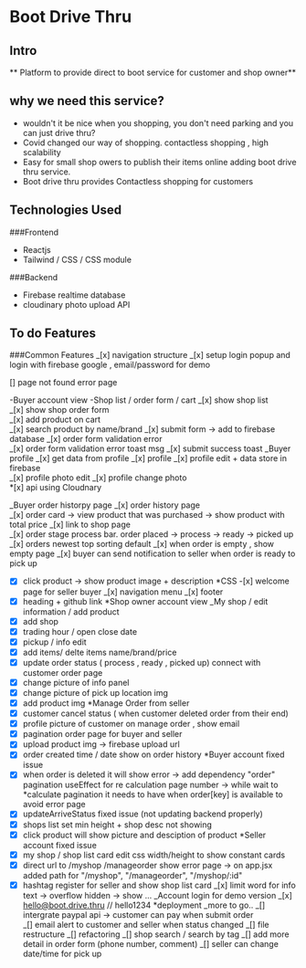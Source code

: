 # Boot Drive Thru

## Intro

** Platform to provide direct to boot service for customer and shop owner**

## why we need this service?

- wouldn't it be nice when you shopping, you don't need parking and you can just drive thru?
- Covid changed our way of shopping. contactless shopping , high scalability
- Easy for small shop owers to publish their items online adding boot drive thru service.
- Boot drive thru provides Contactless shopping for customers

## Technologies Used

###Frontend

- Reactjs
- Tailwind / CSS / CSS module

###Backend

- Firebase realtime database
- cloudinary photo upload API

## To do Features

###Common Features
_[x] navigation structure
_[x] setup login popup and login with firebase google , email/password for demo

[] page not found error page

-Buyer account view
-Shop list / order form / cart
_[x] show shop list  
_[x] show shop order form  
_[x] add product on cart  
_[x] search product by name/brand
_[x] submit form -> add to firebase database
_[x] order form validation error  
_[x] order form validation error toast msg
_[x] submit success toast
_Buyer profile
_[x] get data from profile
_[x] profile
_[x] profile edit + data store in firebase  
_[x] profile photo edit
_[x] profile change photo  
\*[x] api using Cloudnary

_Buyer order historpy page
_[x] order history page  
_[x] order card -> view product that was purchased -> show product with total price
_[x] link to shop page  
_[x] order stage process bar. order placed -> process -> ready -> picked up
_[x] orders newest top sorting default
_[x] when order is empty , show empty page
_[x] buyer can send notification to seller when order is ready to pick up

*[x] click product -> show product image + description
*CSS -[x] welcome page for seller buyer
_[x] navigation menu
_[x] footer
*[x] heading + github link
*Shop owner account view
_My shop / edit information / add product
*[x] add shop
*[x] trading hour / open close date
*[x] pickup / info edit
*[x] add items/ delte items name/brand/price
*[x] update order status ( process , ready , picked up) connect with customer order page
*[x] change picture of info panel
*[x] change picture of pick up location img
*[x] add product img
*Manage Order from seller
*[x] customer cancel status ( when customer deleted order from their end)
*[x] profile picture of customer on manage order , show email
*[x] pagination order page for buyer and seller
*[x] upload product img -> firebase upload url
*[x] order created time / date show on order history
*Buyer account fixed issue
*[x] when order is deleted it will show error -> add dependency "order" pagination useEffect for re calculation page number -> while wait to *calculate pagination it needs to have when order[key] is available to avoid error page
*[x] updateArriveStatus fixed issue (not updating backend properly)
*[x] shops list set min height + shop desc not showing
*[x] click product will show picture and desciption of product
*Seller account fixed issue
*[x] my shop / shop list card edit css width/height to show constant cards
*[x] direct url to /myshop /manageorder show error page -> on app.jsx added path for "/myshop", "/manageorder", "/myshop/:id"
*[x] hashtag register for seller and show shop list card
_[x] limit word for info text -> overflow hidden -> show ...
_Account login for demo version
_[x] hello@boot.drive.thru // hello1234
\*deployment
_more to go..
_[] intergrate paypal api -> customer can pay when submit order  
_[] email alert to customer and seller when status changed
_[] file restructure
_[] refactoring
_[] shop search / search by tag
_[] add more detail in order form (phone number, comment)
_[] seller can change date/time for pick up
